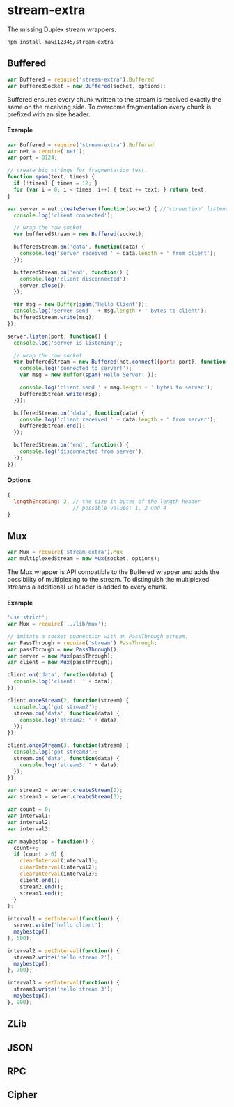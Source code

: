 # stream-extra

The missing Duplex stream wrappers.

    npm install mawi12345/stream-extra

## Buffered

```javascript
var Buffered = require('stream-extra').Buffered
var bufferedSocket = new Buffered(socket, options);
```

Buffered ensures every chunk written to the stream is received exactly the same  on the receiving side. To overcome fragmentation every chunk is prefixed with an size header.

#### Example

```javascript
var Buffered = require('stream-extra').Buffered
var net = require('net');
var port = 8124;

// create big strings for fragmentation test.
function spam(text, times) {
  if (!times) { times = 12; }
  for (var i = 0; i < times; i++) { text += text; } return text;
}

var server = net.createServer(function(socket) { //'connection' listener
  console.log('client connected');

  // wrap the raw socket
  var bufferedStream = new Buffered(socket);

  bufferedStream.on('data', function(data) {
    console.log('server received ' + data.length + ' from client');
  });

  bufferedStream.on('end', function() {
    console.log('client disconnected');
    server.close();
  });

  var msg = new Buffer(spam('Hello Client'));
  console.log('server send ' + msg.length + ' bytes to client');
  bufferedStream.write(msg);
});

server.listen(port, function() {
  console.log('server is listening');

  // wrap the raw socket
  var bufferedStream = new Buffered(net.connect({port: port}, function() {
    console.log('connected to server!');
    var msg = new Buffer(spam('Hello Server!'));

    console.log('client send ' + msg.length + ' bytes to server');
    bufferedStream.write(msg);
  }));

  bufferedStream.on('data', function(data) {
    console.log('client received ' + data.length + ' from server');
    bufferedStream.end();
  });

  bufferedStream.on('end', function() {
    console.log('disconnected from server');
  });
});
```

#### Options

```javascript
{
  lengthEncoding: 2, // the size in bytes of the length header
                     // possible values: 1, 2 und 4
}
```

## Mux

```javascript
var Mux = require('stream-extra').Mux
var multiplexedStream = new Mux(socket, options);
```

The Mux wrapper is API compatible to the Buffered wrapper and adds the possibility of multiplexing to the stream. To distinguish the multiplexed streams a additional `id` header is added to every chunk.

#### Example

```javascript
'use strict';
var Mux = require('../lib/mux');

// imitate a socket connection with an PassThrough stream.
var PassThrough = require('stream').PassThrough;
var passThrough = new PassThrough();
var server = new Mux(passThrough);
var client = new Mux(passThrough);

client.on('data', function(data) {
  console.log('client:  ' + data);
});

client.onceStream(2, function(stream) {
  console.log('got stream2');
  stream.on('data', function(data) {
    console.log('stream2: ' + data);
  });
});

client.onceStream(3, function(stream) {
  console.log('got stream3');
  stream.on('data', function(data) {
    console.log('stream3: ' + data);
  });
});

var stream2 = server.createStream(2);
var stream3 = server.createStream(3);

var count = 0;
var interval1;
var interval2;
var interval3;

var maybestop = function() {
  count++;
  if (count > 6) {
    clearInterval(interval1);
    clearInterval(interval2);
    clearInterval(interval3);
    client.end();
    stream2.end();
    stream3.end();
  }
};

interval1 = setInterval(function() {
  server.write('hello client');
  maybestop();
}, 500);

interval2 = setInterval(function() {
  stream2.write('hello stream 2');
  maybestop();
}, 700);

interval3 = setInterval(function() {
  stream3.write('hello stream 3');
  maybestop();
}, 900);
```

## ZLib

## JSON

## RPC

## Cipher
